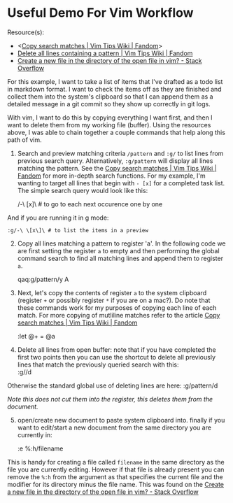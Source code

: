 # Useful Demo For Vim Workflow
Resource(s): 
- <[Copy search matches | Vim Tips Wiki | Fandom](https://vim.fandom.com/wiki/Copy_search_matches)>
- [Delete all lines containing a pattern | Vim Tips Wiki | Fandom](https://vim.fandom.com/wiki/Delete_all_lines_containing_a_pattern)
- [Create a new file in the directory of the open file in vim? - Stack Overflow](https://stackoverflow.com/questions/13239464/create-a-new-file-in-the-directory-of-the-open-file-in-vim)

For this example, I want to take a list of items that I've drafted as a todo list in markdown format. I want to check the items off as they are finished and collect them into the system's clipboard so that I can append them as a detailed message in a git commit so they show up correctly in git logs.

With vim, I want to do this by copying everything I want first, and then I want to delete them from my working file (buffer). Using the resources above, I was able to chain together a couple commands that help along this path of vim.    

1. Search and preview matching criteria `/pattern` and `:g/` to list lines from previous search query. Alternatively, `:g/pattern` will display all lines matching the pattern. See the [Copy search matches | Vim Tips Wiki | Fandom](https://vim.fandom.com/wiki/Copy_search_matches) for more in-depth search functions. For my example, I'm wanting to target all lines that begin with `- [x]` for a completed task list. The simple search query would look like this:

    /-\ \[x\]\ # to go to each next occurence one by one

And if you are running it in g mode:

    :g/-\ \[x\]\ # to list the items in a preview

2. Copy all lines matching a pattern to register 'a'. In the following code we are first setting the register `a` to empty and then performing the global command search to find all matching lines and append them to register `a`. 
	
    qaq:g/pattern/y A

3. Next, let's copy the contents of register `a` to the system clipboard (register `+` or possibly register `*` if you are on a mac?). Do note that these commands work for my purposes of copying each line of each match. For more copying of mutliline matches refer to the article [Copy search matches | Vim Tips Wiki | Fandom](https://vim.fandom.com/wiki/Copy_search_matches)

    :let @+ = @a 

4. Delete all lines from open buffer: note that if you have completed the first two points then you can use the shortcut to delete all previously lines that match the previously queried search with this:  		
    :g//d  

Otherwise the standard global use of deleting lines are here:
    :g/pattern/d  

_Note this does not cut them into the register, this deletes them from the document._

5. open/create new document to paste system clipboard into. finally if you want to edit/start a new document from the same directory you are currently in:

    :e %:h/filename

This is handy for creating a file called `filename` in the same directory as the file you are currently editing. However if that file is already present you can remove the `%:h` from the argument as that specifies the current file and the modifier for its directory minus the file name. This was found on the [Create a new file in the directory of the open file in vim? - Stack Overflow](https://stackoverflow.com/questions/13239464/create-a-new-file-in-the-directory-of-the-open-file-in-vim)

